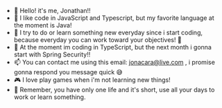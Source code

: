 - 👋 Hello! it's me, Jonathan!!
- 👀 I like code in JavaScript and Typescript, but my favorite language at the moment is Java!
- 📒 I try to do or learn something new everyday since i start coding, because everyday you can work toward your objectives! 🎯
- 💯 At the moment im coding in TypeScript, but the next month i gonna start with Spring Security!!
- 📫 You can contact me using this email: jonacara@live.com , i promise gonna respond you message quick 😅
- 🎮 I love play games when i'm not learning new things!
- 🤔 Remember, you have only one life and it's short, use all your days to work or learn something.
